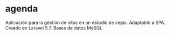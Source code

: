 # agenda
Aplicación para la gestión de citas en un estudio de cejas. Adaptable a SPA.
Creado en Laravel 5.7.
Bases de datos MySQL
